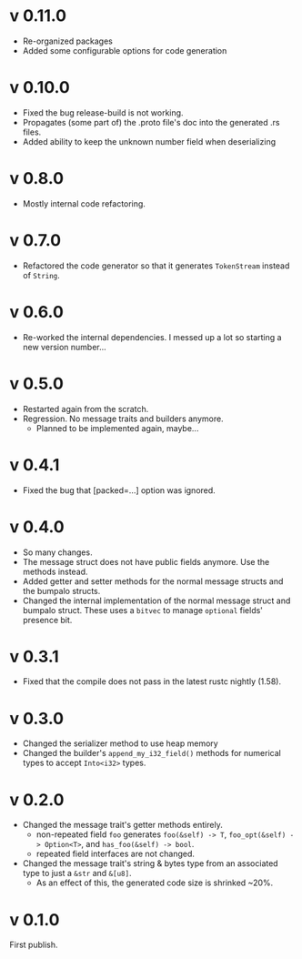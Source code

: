 
# v 0.11.0
- Re-organized packages
- Added some configurable options for code generation

# v 0.10.0
- Fixed the bug release-build is not working.
- Propagates (some part of) the .proto file's doc into the generated .rs files.
- Added ability to keep the unknown number field when deserializing

# v 0.8.0
- Mostly internal code refactoring.

# v 0.7.0
- Refactored the code generator so that it generates `TokenStream` instead of `String`.

# v 0.6.0
- Re-worked the internal dependencies. I messed up a lot so starting a new version number...

# v 0.5.0
- Restarted again from the scratch.
- Regression. No message traits and builders anymore.
  - Planned to be implemented again, maybe...

# v 0.4.1
- Fixed the bug that [packed=...] option was ignored.

# v 0.4.0
- So many changes.
- The message struct does not have public fields anymore. Use the methods instead.
- Added getter and setter methods for the normal message structs and the bumpalo structs.
- Changed the internal implementation of the normal message struct and bumpalo struct.
These uses a `bitvec` to manage `optional` fields' presence bit.

# v 0.3.1
- Fixed that the compile does not pass in the latest rustc nightly (1.58).

# v 0.3.0
- Changed the serializer method to use heap memory
- Changed the builder's `append_my_i32_field()` methods for numerical types to accept `Into<i32>` types.

# v 0.2.0
- Changed the message trait's getter methods entirely.
    - non-repeated field `foo` generates `foo(&self) -> T`, `foo_opt(&self) -> Option<T>`, and `has_foo(&self) -> bool`.
    - repeated field interfaces are not changed.
- Changed the message trait's string & bytes type from an associated type to just a `&str` and `&[u8]`.
    - As an effect of this, the generated code size is shrinked ~20%.

# v 0.1.0
First publish.